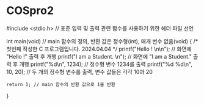 # COSpro2

#include <stdio.h> // 표준 입력 및 출력 관련 함수를 사용하기 위한 헤더 파일 선언

int main(void) // main 함수의 정의, 반환 값은 정수형(int), 매개 변수 없음(void)
{
    /*
         첫번째 작성한 C 프로그램입니다.
         2024.04.04
      */
    printf("Hello !  \n\n"); // 화면에 "Hello !" 출력 후 개행
    printf("I am a Student. \n"); // 화면에 "I am a Student." 출력 후 개행
    printf("%d\n", 1234); // 정수형 변수 1234를 출력
    printf("%d     %d\n", 10, 20); // 두 개의 정수형 변수를 출력, 변수 값들은 각각 10과 20

    return 1; // main 함수의 반환 값으로 1을 반환
}
